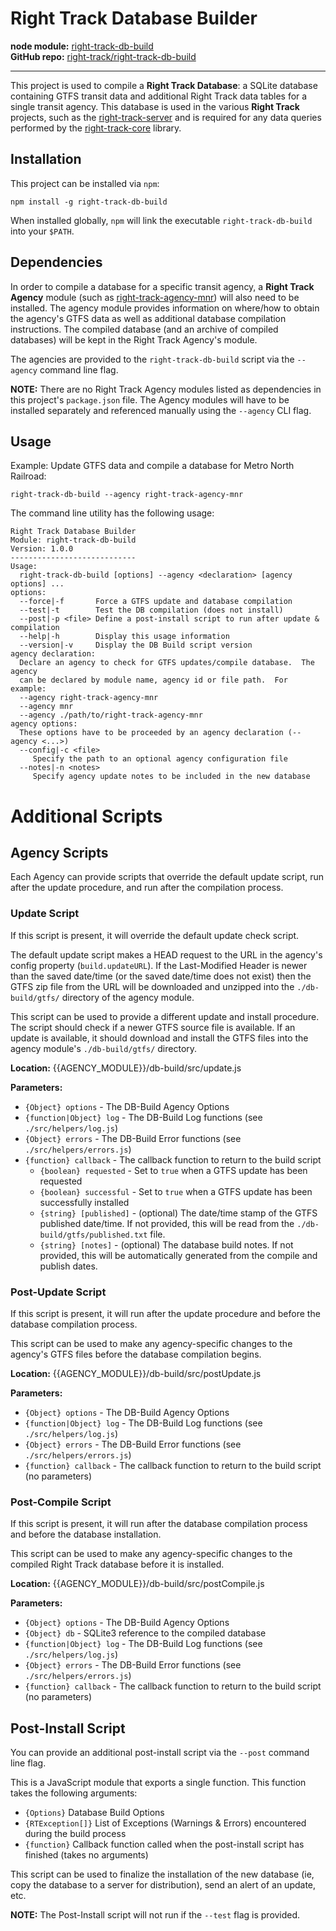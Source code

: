 Right Track Database Builder
============================

**node module:** [right-track-db-build](https://www.npmjs.com/package/right-track-db-build)  
**GitHub repo:** [right-track/right-track-db-build](https://github.com/right-track/right-track-db-build)

---

This project is used to compile a **Right Track Database**: a SQLite database
containing GTFS transit data and additional Right Track data tables for a
single transit agency.  This database is used in the various **Right Track**
projects, such as the [right-track-server](https://github.com/right-track/right-track-server)
and is required for any data queries performed by the [right-track-core](https://github.com/right-track/right-track-core)
library.

## Installation

This project can be installed via `npm`:

```
npm install -g right-track-db-build
```

When installed globally, `npm` will link the executable `right-track-db-build`
into your `$PATH`.

## Dependencies

In order to compile a database for a specific transit agency, a **Right Track
Agency** module (such as [right-track-agency-mnr](https://github.com/right-track/right-track-agency-mnr))
will also need to be installed.  The agency module provides information on
where/how to obtain the agency's GTFS data as well as additional database
compilation instructions.  The compiled database (and an archive of compiled
databases) will be kept in the Right Track Agency's module.

The agencies are provided to the `right-track-db-build` script via the
`--agency` command line flag.

**NOTE:** There are no Right Track Agency modules listed as dependencies
in this project's `package.json` file.  The Agency modules will have
to be installed separately and referenced manually using the `--agency`
CLI flag.


## Usage

Example: Update GTFS data and compile a database for Metro North Railroad:

```
right-track-db-build --agency right-track-agency-mnr
```

The command line utility has the following usage:

```text
Right Track Database Builder
Module: right-track-db-build
Version: 1.0.0
----------------------------
Usage:
  right-track-db-build [options] --agency <declaration> [agency options] ...
options:
  --force|-f       Force a GTFS update and database compilation
  --test|-t        Test the DB compilation (does not install)
  --post|-p <file> Define a post-install script to run after update & compilation
  --help|-h        Display this usage information
  --version|-v     Display the DB Build script version
agency declaration:
  Declare an agency to check for GTFS updates/compile database.  The agency
  can be declared by module name, agency id or file path.  For example:
  --agency right-track-agency-mnr
  --agency mnr
  --agency ./path/to/right-track-agency-mnr
agency options:
  These options have to be proceeded by an agency declaration (--agency <...>)
  --config|-c <file>
     Specify the path to an optional agency configuration file
  --notes|-n <notes>
     Specify agency update notes to be included in the new database
```


# Additional Scripts


## Agency Scripts

Each Agency can provide scripts that override the default update script,
run after the update procedure, and run after the compilation process.



### Update Script

If this script is present, it will override the default update check script.

The default update script makes a HEAD request to the URL in the agency's
config property (`build.updateURL`).  If the Last-Modified Header is newer
than the saved date/time (or the saved date/time does not exist) then
the GTFS zip file from the URL will be downloaded and unzipped into the
`./db-build/gtfs/` directory of the agency module.

This script can be used to provide a different update and install
procedure.  The script should check if a newer GTFS source file
is available.  If an update is available, it should download and
install the GTFS files into the agency module's `./db-build/gtfs/`
directory.

**Location:** {{AGENCY_MODULE}}/db-build/src/update.js

**Parameters:**
  - `{Object} options` - The DB-Build Agency Options
  - `{function|Object} log` - The DB-Build Log functions (see `./src/helpers/log.js`)
  - `{Object} errors` - The DB-Build Error functions (see `./src/helpers/errors.js`)
  - `{function} callback` - The callback function to return to the build script
      - `{boolean} requested` - Set to `true` when a GTFS update has been requested
      - `{boolean} successful` - Set to `true` when a GTFS update has been successfully installed
      - `{string} [published]` - (optional) The date/time stamp of the GTFS published date/time.
        If not provided, this will be read from the `./db-build/gtfs/published.txt` file.
      - `{string} [notes]` - (optional) The database build notes.
        If not provided, this will be automatically generated from the compile and publish dates.



### Post-Update Script

If this script is present, it will run after the update procedure
and before the database compilation process.

This script can be used to make any agency-specific changes to the
agency's GTFS files before the database compilation begins.

**Location:** {{AGENCY_MODULE}}/db-build/src/postUpdate.js

**Parameters:**
  - `{Object} options` - The DB-Build Agency Options
  - `{function|Object} log` - The DB-Build Log functions (see `./src/helpers/log.js`)
  - `{Object} errors` - The DB-Build Error functions (see `./src/helpers/errors.js`)
  - `{function} callback` - The callback function to return to the build script (no parameters)



### Post-Compile Script

If this script is present, it will run after the database compilation process
and before the database installation.

This script can be used to make any agency-specific changes to the compiled
Right Track database before it is installed.

**Location:** {{AGENCY_MODULE}}/db-build/src/postCompile.js

**Parameters:**
  - `{Object} options` - The DB-Build Agency Options
  - `{Object} db` - SQLite3 reference to the compiled database
  - `{function|Object} log` - The DB-Build Log functions (see `./src/helpers/log.js`)
  - `{Object} errors` - The DB-Build Error functions (see `./src/helpers/errors.js`)
  - `{function} callback` - The callback function to return to the build script (no parameters)



## Post-Install Script

You can provide an additional post-install script via the `--post` command
line flag.

This is a JavaScript module that exports a single function.  This function takes
the following arguments:

  - `{Options}` Database Build Options
  - `{RTException[]}` List of Exceptions (Warnings & Errors) encountered during the build process
  - `{function}` Callback function called when the post-install script has finished (takes no arguments)

This script can be used to finalize the installation of the new database (ie, copy
the database to a server for distribution), send an alert of an update, etc.

**NOTE:** The Post-Install script will not run if the `--test` flag is provided.